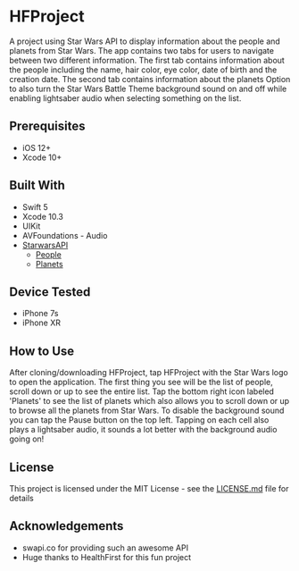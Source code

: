 # HFProject

A project using Star Wars API to display information about the people and planets from Star Wars. 
The app contains two tabs for users to navigate between two different information. 
The first tab contains information about the people including the name, hair color, eye color, date of birth and the creation date. 
The second tab contains information about the planets Option to also turn the Star Wars Battle Theme background sound on and off while enabling lightsaber audio when selecting something on the list.

## Prerequisites
* iOS 12+
* Xcode 10+ 

## Built With
* Swift 5
* Xcode 10.3
* UIKit
* AVFoundations - Audio
* [StarwarsAPI](https://swapi.co/api)
  * [People](https://swapi.co/api/people/)
  * [Planets](https://swapi.co/api/planets/)

## Device Tested
* iPhone 7s
* iPhone XR

## How to Use
After cloning/downloading HFProject, tap HFProject with the Star Wars logo to open the application. 
The first thing you see will be the list of people, scroll down or up to see the entire list. 
Tap the bottom right icon labeled 'Planets' to see the list of planets which also allows you to scroll down or up to browse all the planets from Star Wars. 
To disable the background sound you can tap the Pause button on the top left. 
Tapping on each cell also plays a lightsaber audio, it sounds a lot better with the background audio going on!

## License
This project is licensed under the MIT License - see the [LICENSE.md](LICENSE.md) file for details

## Acknowledgements
* swapi.co for providing such an awesome API
* Huge thanks to HealthFirst for this fun project
